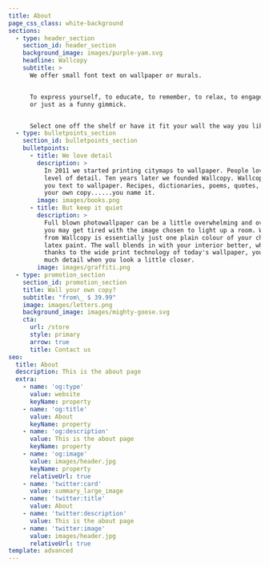 ```yaml
---
title: About
page_css_class: white-background
sections:
  - type: header_section
    section_id: header_section
    background_image: images/purple-yam.svg
    headline: Wallcopy
    subtitle: >
      We offer small font text on wallpaper or murals.


      To express yourself, to educate, to remember, to relax, to engage visitors
      or just as a funny gimmick.


      Select one off the shelf or have it fit your wall the way you like it.
  - type: bulletpoints_section
    section_id: bulletpoints_section
    bulletpoints:
      - title: We love detail
        description: >
          In 2011 we started printing citymaps to wallpaper. People loved the
          level of detail. Ten years later we founded Wallcopy. Wallcopy brings
          you text to wallpaper. Recipes, dictionaries, poems, quotes, lyrics or
          your own copy......you name it. 
        image: images/books.png
      - title: But keep it quiet
        description: >
          Full blown photowallpaper can be a little overwhelming and over time
          you may get tired with the image chosen to light up a room. Wallpaper
          from Wallcopy is essentially just one plain colour of your choice like
          latex paint. The wall blends in with your interior better, while
          thanks to the wide print technology of today's wallpaper, you have so
          much detail when you look a little closer. 
        image: images/graffiti.png
  - type: promotion_section
    section_id: promotion_section
    title: Wall your own copy?
    subtitle: "from\_ $ 39.99"
    image: images/letters.png
    background_image: images/mighty-goose.svg
    cta:
      url: /store
      style: primary
      arrow: true
      title: Contact us
seo:
  title: About
  description: This is the about page
  extra:
    - name: 'og:type'
      value: website
      keyName: property
    - name: 'og:title'
      value: About
      keyName: property
    - name: 'og:description'
      value: This is the about page
      keyName: property
    - name: 'og:image'
      value: images/header.jpg
      keyName: property
      relativeUrl: true
    - name: 'twitter:card'
      value: summary_large_image
    - name: 'twitter:title'
      value: About
    - name: 'twitter:description'
      value: This is the about page
    - name: 'twitter:image'
      value: images/header.jpg
      relativeUrl: true
template: advanced
---
```

